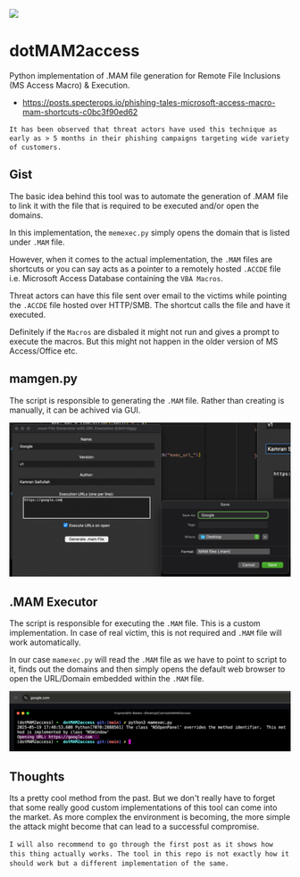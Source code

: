 ![](https://camo.githubusercontent.com/3c064818999fc27f795bf99ab9428870bebfd57d17e40f3db495fdcd17678627/68747470733a2f2f7374617469632e7769787374617469632e636f6d2f6d656469612f6661326461355f61323233353465313161646134323932613739653066386332323839623331627e6d76322e706e672f76312f66696c6c2f775f3234332c685f3131332c616c5f632c715f38352c75736d5f302e36365f312e30305f302e30312f4d6f6e6f6368726f6d652532306f6e2532305472616e73706172656e745f6564697465642e77656270)

# dotMAM2access

Python implementation of .MAM file generation for Remote File Inclusions (MS Access Macro) &amp; Execution.

- https://posts.specterops.io/phishing-tales-microsoft-access-macro-mam-shortcuts-c0bc3f90ed62

```
It has been observed that threat actors have used this technique as early as > 5 months in their phishing campaigns targeting wide variety of customers.
```

## Gist

The basic idea behind this tool was to automate the generation of .MAM file to link it with the file that is required to be executed and/or open the domains. 

In this implementation, the `memexec.py` simply opens the domain that is listed under `.MAM` file. 

However, when it comes to the actual implementation, the `.MAM` files are shortcuts or you can say acts as a pointer to a remotely hosted `.ACCDE` file i.e. Microsoft Access Database containing the `VBA Macros`.

Threat actors can have this file sent over email to the victims while pointing the `.ACCDE` file hosted over HTTP/SMB. The shortcut calls the file and have it executed. 

Definitely if the `Macros` are disbaled it might not run and gives a prompt to execute the macros. But this might not happen in the older version of MS Access/Office etc. 

## mamgen.py

The script is responsible to generating the `.MAM` file. Rather than creating is manually, it can be achived via GUI. 

![](./snaps/mamgen.png)

## .MAM Executor

The script is responsible for executing the `.MAM` file. This is a custom implementation. In case of real victim, this is not required and `.MAM` file will work automatically.

In our case `mamexec.py` will read the `.MAM` file as we have to point to script to it, finds out the domains and then simply opens the default web browser to open the URL/Domain embedded within the `.MAM` file. 

![](./snaps/mamexec.png)

## Thoughts

Its a pretty cool method from the past. But we don't really have to forget that some really good custom implementations of this tool can come into the market. As more complex the environment is becoming, the more simple the attack might become that can lead to a successful compromise. 

`I will also recommend to go through the first post as it shows how this thing actually works. The tool in this repo is not exactly how it should work but a different implementation of the same.`